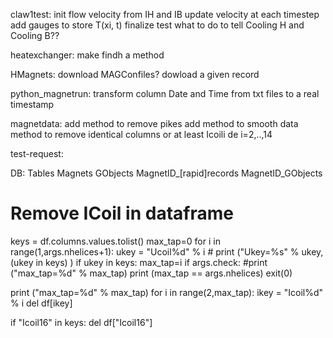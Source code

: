 claw1test:
init flow velocity from IH and IB
update velocity at each timestep
add gauges to store T(xi, t)
finalize test
what to do to tell Cooling H and Cooling B??

heatexchanger:
make findh a method

HMagnets:
download MAGConfiles?
dowload a given record

python_magnetrun:
transform column Date and Time from txt files to a real timestamp

magnetdata:
add method to remove pikes
add method to smooth data
method to remove identical columns or at least Icoili de i=2,..,14

test-request:

DB: Tables
Magnets
GObjects
MagnetID_[rapid]records
MagnetID_GObjects


# Remove ICoil in dataframe
keys = df.columns.values.tolist()
max_tap=0
for i in range(1,args.nhelices+1):
    ukey = "Ucoil%d" % i
    # print ("Ukey=%s" % ukey, (ukey in keys) )
    if ukey in keys:
        max_tap=i
if args.check:
    #print ("max_tap=%d" % max_tap)
    print (max_tap == args.nhelices)
    exit(0)

print ("max_tap=%d" % max_tap)
for i in range(2,max_tap):
    ikey = "Icoil%d" % i 
    del df[ikey]

if "Icoil16" in keys:
    del df["Icoil16"]
